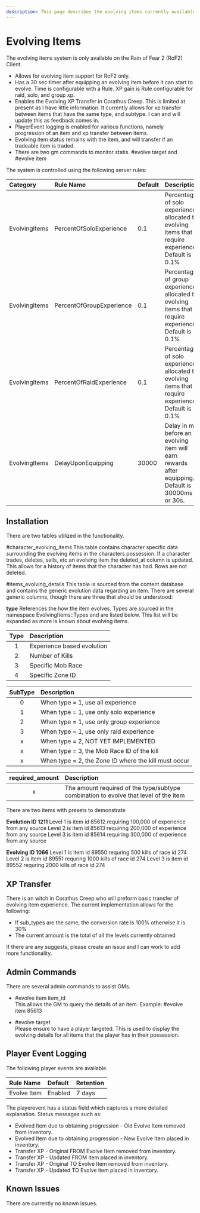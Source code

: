```yaml
---
description: This page describes the evolving items currently available on your EQEmu Server.  This requires release 22.xx.
---
```


# Evolving Items

The evolving items system is only available on the Rain of Fear 2 (RoF2) Client.  

- Allows for evolving item support for RoF2 only.
- Has a 30 sec timer after equipping an evolving item before it can start to evolve. Time is configurable with a Rule.
XP gain is Rule configurable for raid, solo, and group xp.
- Enables the Evolving XP Transfer in Corathus Creep. This is limited at present as I have little information. It currently allows for xp transfer between items that have the same type, and subtype. I can and will update this as feedback comes in.
- PlayerEvent logging is enabled for various functions, namely progression of an item and xp transfer between items.
- Evolving item status remains with the item, and will transfer if an tradeable item is traded. 
- There are two gm commands to monitor statis. #evolve target and #evolve item


The system is controlled using the following server rules:

| Category | Rule Name | Default | Description |
| :--- | :--- | :--- | :--- |
| EvolvingItems | PercentOfSoloExperience | 0.1 | Percentage of solo experience allocated to evolving items that require experience. Default is 0.1% | 
| EvolvingItems | PercentOfGroupExperience | 0.1 | Percentage of group experience allocated to evolving items that require experience.  Default is 0.1%| 
| EvolvingItems | PercentOfRaidExperience | 0.1 | Percentage of solo experience allocated to evolving items that require experience.  Default is 0.1%| 
| EvolvingItems | DelayUponEquipping | 30000 | Delay in ms before an evolving item will earn rewards after equipping.  Default is 30000ms or 30s. | 

## Installation

There are two tables utilized in the functionality.

#character_evolving_items
This table contains character specific data surrounding the evolving items in the characters possession. If a character trades, deletes, sells, etc an evolving item the deleted_at column is updated.  This allows for a history of items that the character has had.  Rows are not deleted.

#items_evolving_details
This table is sourced from the content database and contains the generic evolution data regarding an item.  There are several generic columns, though there are three that should be understood:

**type**
References the how the item evolves.  Types are sourced in the namespace EvolvingItems::Types and are listed below. This list will be expanded as more is known about evolving items.

|Type|Description|
|:---:|:---|
|1|Experience based evolution|
|2|Number of Kills|
|3|Specific Mob Race|
|4|Specific Zone ID|

|SubType|Description|
|:---:|:---|
|0|When type = 1, use all experience|
|1|When type = 1, use only solo experience|
|2|When type = 1, use only group experience|
|3|When type = 1, use only raid experience|
|x|When type = 2, NOT YET IMPLEMENTED|
|x|When type = 3, the Mob Race ID of the kill|
|x|When type = 2, the Zone ID where the kill must occur|

|required_amount|Description|
|:---:|:---|
|x|The amount required of the type/subtype combination to evolve that level of the item|

There are two items with presets to demonstrate

**Evolution ID 1211**
Level 1 is item id 85612 requiring 100,000 of experience from any source
Level 2 is item id 85613 requiring 200,000 of experience from any source
Level 3 is item id 85614 requiring 300,000 of experience from any source

**Evolving ID 1066**
Level 1 is item id 89550 requring 500 kills of race id 274
Level 2 is item id 89551 requring 1000 kills of race id 274
Level 3 is item id 89552 requring 2000 kills of race id 274

## XP Transfer

There is an witch in Corathus Creep who will preform basic transfer of evolving item experience.  The current implementation allows for the following:

- If sub_types are the same, the conversion rate is 100% otherwise it is 30%
- The current amount is the total of all the levels currently obtained

If there are any suggests, please create an issue and I can work to add more functionality.

## Admin Commands

There are several admin commands to assist GMs.

- \#evolve item item_id  
  This allows the GM to query the details of an item.
  Example: #evolve item 85613

- \#evolve target  
  Please ensure to have a player targeted.
  This is used to display the evolving details for all items that the player has in their possession.

## Player Event Logging

The following player events are available.

|Rule Name|Default|Retention|
|:---|:---|:---|
|Evolve Item|Enabled|7 days|

The playerevent has a status field which captures a more detailed explanation.  Status messages such as:
- Evolved Item due to obtaining progression - Old Evolve Item removed from inventory.
- Evolved Item due to obtaining progression - New Evolve Item placed in inventory.
- Transfer XP - Original FROM Evolve Item removed from inventory.
- Transfer XP - Updated FROM item placed in inventory.
- Transfer XP - Original TO Evolve Item removed from inventory.
- Transfer XP - Updated TO Evolve item placed in inventory.

## Known Issues

There are currently no known issues.